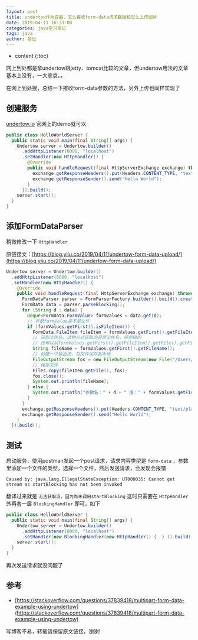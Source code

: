 ```yaml
---
layout: post
title: undertow作为容器，怎么接收form-data请求数据和怎么上传图片
date: 2019-04-11 16:33:00
categories: java学习笔记
tags: java
author: 朋也
---
```


* content
{:toc}

网上到处都是拿undertow跟jetty、tomcat比较的文章，但undertow用法的文章基本上没有，一大悲哀。。

在网上到处搜，总结一下接收form-data参数的方法，另外上传也同样实现了






## 创建服务

[undertow.io](https://undertow.io) 官网上的demo就可以

```java
public class HelloWorldServer {
  public static void main(final String[] args) {
    Undertow server = Undertow.builder()
      .addHttpListener(8080, "localhost")
      .setHandler(new HttpHandler() {
        @Override
        public void handleRequest(final HttpServerExchange exchange) throws Exception {
          exchange.getResponseHeaders().put(Headers.CONTENT_TYPE, "text/plain");
          exchange.getResponseSender().send("Hello World");
        }
      }).build();
    server.start();
  }
}
```

## 添加FormDataParser

稍微修改一下 `HttpHandler`

原链接文：[https://blog.yiiu.co/2019/04/11/undertow-form-data-upload/](https://blog.yiiu.co/2019/04/11/undertow-form-data-upload/)

```java
Undertow server = Undertow.builder()
  .addHttpListener(8080, "localhost")
  .setHandler(new HttpHandler() {
    @Override
    public void handleRequest(final HttpServerExchange exchange) throws Exception {
      FormDataParser parser = FormParserFactory.builder().build().createParser(exchange);
      FormData data = parser.parseBlocking();
      for (String d : data) {
        Deque<FormData.FormValue> formValues = data.get(d);
        // 判断formValue是不是文件
        if (formValues.getFirst().isFileItem()) {
          FormData.FileItem fileItem = formValues.getFirst().getFileItem();
          // 获取文件名，这种方式获取的是原文件名，带后缀的
          // 还可以从formValues.getFirst().getFileItem().getFile().getFileName()里获取文件名，不过这个文件名已经被重新命名了，而且还不带后缀
          String fileName = formValues.getFirst().getFileName();
          // 创建一个输出流，将文件保存到本地
          FileOutputStream fos = new FileOutputStream(new File("/Users/hh/git/github/pymvc/" + fileName));
          // 保存文件
          Files.copy(fileItem.getFile(), fos);
          fos.close();
          System.out.println(fileName);
        } else {
          System.out.println("参数名：" + d + " 值：" + formValues.getFirst().getValue());
        }
      }
      exchange.getResponseHeaders().put(Headers.CONTENT_TYPE, "text/plain");
      exchange.getResponseSender().send("Hello World");
    }
  }).build();
```

## 测试

启动服务，使用postman发起一个post请求，请求内容类型是 `form-data` ，参数里添加一个文件的类型，选择一个文件，然后发送请求，会发现会报错

```
Caused by: java.lang.IllegalStateException: UT000035: Cannot get stream as startBlocking has not been invoked
```

翻译过来就是 `无法获取流，因为尚未调用startBlocking` 这时只需要在 `HttpHandler` 外再套一层 `BlockingHandler` 即可，如下

```java
public class HelloWorldServer {
  public static void main(final String[] args) {
    Undertow server = Undertow.builder()
      .addHttpListener(8080, "localhost")
      .setHandler(new BlockingHandler(new HttpHandler() {  } )).build();
    server.start();
  }
}
```

再次发送请求就没问题了

## 参考

- [https://stackoverflow.com/questions/37839418/multipart-form-data-example-using-undertow](https://stackoverflow.com/questions/37839418/multipart-form-data-example-using-undertow)

写博客不易，转载请保留原文链接，谢谢!